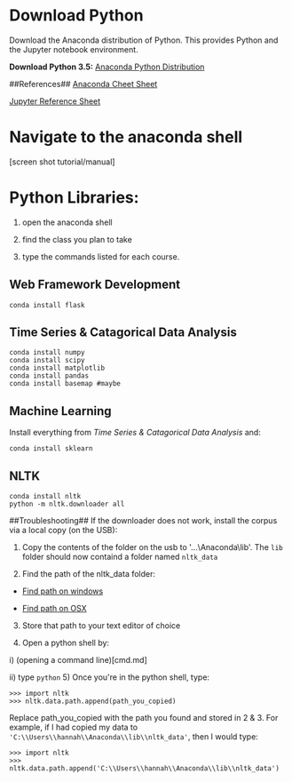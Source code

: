 Download Python
==================
Download the Anaconda distribution of Python. This provides Python and the Jupyter notebook environment. 

**Download Python 3.5:** [Anaconda Python Distribution](https://www.continuum.io/downloads)

##References##
[Anaconda Cheet Sheet](http://conda.pydata.org/docs/using/cheatsheet.html)

[Jupyter Reference Sheet](https://damontallen.github.io/IPython-quick-ref-sheets/)


Navigate to the anaconda shell
==============================
[screen shot tutorial/manual]

Python Libraries:
=================
1) open the anaconda shell

2) find the class you plan to take

3) type the commands listed for each course. 

Web Framework Development
--------------------------
```
conda install flask
```

Time Series & Catagorical Data Analysis
----------------------------------------

```
conda install numpy
conda install scipy
conda install matplotlib
conda install pandas
conda install basemap #maybe
```

Machine Learning
----------------
Install everything from *Time Series & Catagorical Data Analysis* and:
```
conda install sklearn
```

NLTK
----
```
conda install nltk
python -m nltk.downloader all
```
##Troubleshooting##
If the downloader does not work, install the corpus via a local copy (on the USB):
1) Copy the contents of the folder on the usb to '...\\Anaconda\\lib'. The `lib` folder should now containd a folder named `nltk_data`

2) Find the path of the nltk_data folder:
  * [Find path on windows](http://www.dummies.com/how-to/content/how-to-find-a-folders-path-name-in-windows-explore.html)

  * [Find path on OSX](http://osxdaily.com/2015/11/05/copy-file-path-name-text-mac-os-x-finder/)

3) Store that path to your text editor of choice

4) Open a python shell by: 

  i) (opening a command line)[cmd.md]

  ii) type `python`
5) Once you're in the python shell, type:

```
>>> import nltk
>>> nltk.data.path.append(path_you_copied)
```

  Replace path_you_copied with the path you found and stored in 2 & 3. For example, if I had copied 
  my data to `'C:\\Users\\hannah\\Anaconda\\lib\\nltk_data'`, then I would type:

```
>>> import nltk
>>> nltk.data.path.append('C:\\Users\\hannah\\Anaconda\\lib\\nltk_data')
```
  




